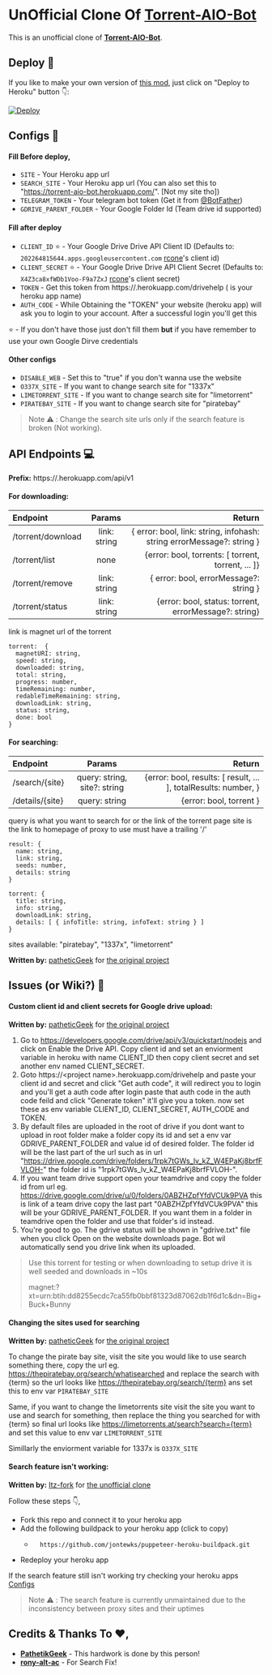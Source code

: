 # UnOfficial Clone Of [Torrent-AIO-Bot](https://github.com/patheticGeek/torrent-aio-bot)
This is an unofficial clone of **[Torrent-AIO-Bot](https://github.com/patheticGeek/torrent-aio-bot)**.


## Deploy 👀

If you like to make your own version of [this mod](https://github.com/Itz-fork/Torrent-Aio-Bot-Duplicate), just click on "Deploy to Heroku" button 👇:

[![Deploy](https://www.herokucdn.com/deploy/button.svg)](https://heroku.com/deploy?template=https://github.com/itzrexmodz/Torrent-Aio-Bot-Duplicate)


## Configs 📓

#### Fill Before deploy,

- `SITE` - Your Heroku app url
- `SEARCH_SITE` - Your Heroku app url (You can also set this to "https://torrent-aio-bot.herokuapp.com/". [Not my site tho])
- `TELEGRAM_TOKEN` - Your telegram bot token (Get it from [@BotFather](https://t.me/BotFather))
- `GDRIVE_PARENT_FOLDER` - Your Google Folder Id (Team drive id supported)

#### Fill after deploy

- `CLIENT_ID` ⭐ - Your Google Drive Drive API Client ID (Defaults to: `202264815644.apps.googleusercontent.com` [rcone](https://rclone.org/)'s client id)
- `CLIENT_SECRET` ⭐ - Your Google Drive Drive API Client Secret (Defaults to: `X4Z3ca8xfWDb1Voo-F9a7ZxJ` [rcone](https://rclone.org/)'s client secret)
- `TOKEN` - Get this token from  https://<appname>.herokuapp.com/drivehelp (<appname> is your heroku app name)
- `AUTH_CODE` - While Obtaining the "TOKEN" your website (heroku app) will ask you to login to your account. After a successful login you'll get this

⭐ - If you don't have those just don't fill them **but** if you have remember to use your own Google Dirve credentials

#### Other configs

- `DISABLE_WEB` - Set this to "true" if you don't wanna use the website
- `O337X_SITE` - If you want to change search site for "1337x"
- `LIMETORRENT_SITE` - If you want to change search site for "limetorrent"
- `PIRATEBAY_SITE` - If you want to change search site for "piratebay"

> Note ⚠️ : Change the search site urls only if the search feature is broken (Not working).
>


## API Endpoints 💻

**Prefix:** https://<project name>.herokuapp.com/api/v1

#### For downloading:

| Endpoint          |    Params    |                                                                Return |
| :---------------- | :----------: | --------------------------------------------------------------------: |
| /torrent/download | link: string | { error: bool, link: string, infohash: string errorMessage?: string } |
| /torrent/list     |     none     |                    {error: bool, torrents: [ torrent, torrent, ... ]} |
| /torrent/remove   | link: string |                                { error: bool, errorMessage?: string } |
| /torrent/status   | link: string |                 {error: bool, status: torrent, errorMessage?: string} |

link is magnet url of the torrent

```
torrent:  {
  magnetURI: string,
  speed: string,
  downloaded: string,
  total: string,
  progress: number,
  timeRemaining: number,
  redableTimeRemaining: string,
  downloadLink: string,
  status: string,
  done: bool
}
```

#### For searching:

| Endpoint        |            Params            |                                                          Return |
| :-------------- | :--------------------------: | --------------------------------------------------------------: |
| /search/{site}  | query: string, site?: string | {error: bool, results: [ result, ... ], totalResults: number, } |
| /details/{site} |        query: string         |                                         {error: bool, torrent } |

query is what you want to search for or the link of the torrent page
site is the link to homepage of proxy to use must have a trailing '/'

```
result: {
  name: string,
  link: string,
  seeds: number,
  details: string
}

torrent: {
  title: string,
  info: string,
  downloadLink: string,
  details: [ { infoTitle: string, infoText: string } ]
}
```

sites available: "piratebay", "1337x", "limetorrent"

**Written by:** [patheticGeek](https://github.com/patheticGeek) for [the original project](https://github.com/patheticGeek/torrent-aio-bot)


## Issues (or Wiki?) 📨

#### Custom client id and client secrets for Google drive upload:

**Written by:** [patheticGeek](https://github.com/patheticGeek) for [the original project](https://github.com/patheticGeek/torrent-aio-bot)

1. Go to https://developers.google.com/drive/api/v3/quickstart/nodejs and click on Enable the Drive API. Copy client id and set an enviorment variable in heroku with name CLIENT_ID then copy client secret and set another env named CLIENT_SECRET.
2. Goto https://\<project name>.herokuapp.com/drivehelp and paste your client id and secret and click "Get auth code", it will redirect you to login and you'll get a auth code after login paste that auth code in the auth code feild and click "Generate token" it'll give you a token. now set these as env variable CLIENT_ID, CLIENT_SECRET, AUTH_CODE and TOKEN.
3. By default files are uploaded in the root of drive if you dont want to upload in root folder make a folder copy its id and set a env var GDRIVE_PARENT_FOLDER and value id of desired folder. The folder id will be the last part of the url such as in url "https://drive.google.com/drive/folders/1rpk7tGWs_lv_kZ_W4EPaKj8brfFVLOH-" the folder id is "1rpk7tGWs_lv_kZ_W4EPaKj8brfFVLOH-".
4. If you want team drive support open your teamdrive and copy the folder id from url eg. https://drive.google.com/drive/u/0/folders/0ABZHZpfYfdVCUk9PVA this is link of a team drive copy the last part "0ABZHZpfYfdVCUk9PVA" this will be your GDRIVE_PARENT_FOLDER. If you want them in a folder in teamdrive open the folder and use that folder's id instead.
5. You're good to go. The gdrive status will be shown in "gdrive.txt" file when you click Open on the website downloads page. Bot wil automatically send you drive link when its uploaded.

> Use this torrent for testing or when downloading to setup drive it is well seeded and downloads in ~10s
>
> magnet:?xt=urn:btih:dd8255ecdc7ca55fb0bbf81323d87062db1f6d1c&dn=Big+Buck+Bunny

#### Changing the sites used for searching

**Written by:** [patheticGeek](https://github.com/patheticGeek) for [the original project](https://github.com/patheticGeek/torrent-aio-bot)
   
To change the pirate bay site, visit the site you would like to use search something there, copy the url eg. https://thepiratebay.org/search/whatisearched and replace the search with {term} so the url looks like https://thepiratebay.org/search/{term} ans set this to env var `PIRATEBAY_SITE`

Same, if you want to change the limetorrents site visit the site you want to use and search for something, then replace the thing you searched for with {term} so final url looks like https://limetorrents.at/search?search={term} and set this value to env var `LIMETORRENT_SITE`

Simillarly the enviorment variable for 1337x is `O337X_SITE`

#### Search feature isn't working:

**Written by:** [Itz-fork](https://github.com/Itz-fork) for [the unofficial clone](https://github.com/Itz-fork/Torrent-Aio-Bot-Duplicate)

Follow these steps 👇,
  - Fork this repo and connect it to your heroku app
  - Add the following buildpack to your heroku app (click to copy)
    - ```
        https://github.com/jontewks/puppeteer-heroku-buildpack.git
      ```
  - Redeploy your heroku app

If the search feature still isn't working try checking your heroku apps [Configs](#configs-)

> Note ⚠️ : The search feature is currently unmaintained due to the inconsistency between proxy sites and their uptimes
>


## Credits & Thanks To ❤️,

- **[PathetikGeek](https://github.com/patheticGeek/torrent-aio-bot)** - This hardwork is done by this person!
- **[rony-alt-ac](https://github.com/rony-alt-ac)** - For Search Fix!
